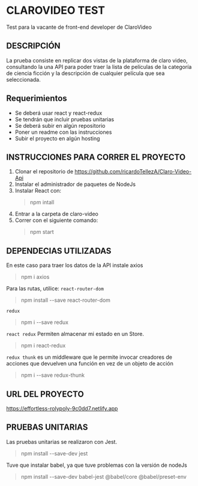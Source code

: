 # CLAROVIDEO TEST 
Test para la vacante de front-end developer de ClaroVideo

## DESCRIPCIÓN
La prueba consiste en replicar dos vistas de la plataforma de claro video, consultando la una API para poder traer la lista de películas de la categoría de ciencia ficción y la descripción de cualquier película que sea seleccionada.
## Requerimientos
* Se deberá usar react y react-redux
* Se tendrán que incluir pruebas unitarias
* Se deberá subir en algún repositorio
* Poner un readme con las instrucciones
* Subir el proyecto en algún hosting

## INSTRUCCIONES PARA CORRER EL PROYECTO
1. Clonar el repositorio de https://github.com/ricardoTellezA/Claro-Video-Api
2. Instalar el administrador de paquetes de NodeJs
3. Instalar React con: 
    > npm intall
4. Entrar a la carpeta de claro-video
5. Correr con el siguiente comando:
   >npm start
## DEPENDECIAS UTILIZADAS
En este caso para traer los datos de la API instale axios
  >npm i axios

Para las rutas, utilice: `react-router-dom`
>npm install --save react-router-dom

`redux`
>npm i --save redux

`react redux` Permiten almacenar mi estado en un Store.
>npm i react-redux

`redux thunk` es un middleware que le permite invocar creadores de acciones que devuelven una función en vez de un objeto de acción


>npm i --save redux-thunk

## URL DEL PROYECTO
https://effortless-rolypoly-9c0dd7.netlify.app

## PRUEBAS UNITARIAS
Las pruebas unitarias se realizaron con Jest.
>npm install --save-dev jest

Tuve que instalar babel, ya que tuve problemas con la versión de nodeJs
>npm install --save-dev babel-jest @babel/core @babel/preset-env 


